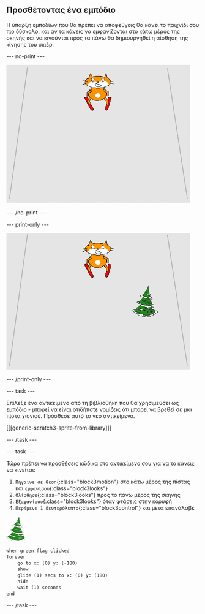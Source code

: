 ## Προσθέτοντας ένα εμπόδιο

Η ύπαρξη εμποδίων που θα πρέπει να αποφεύγεις θα κάνει το παιχνίδι σου πιο δύσκολο, και αν τα κάνεις να εμφανίζονται στο κάτω μέρος της σκηνής και να κινούνται προς τα πάνω θα δημιουργηθεί η αίσθηση της κίνησης του σκιέρ.

--- no-print ---

![εμπόδιο](images/skier_obstacle_moving.gif)

--- /no-print ---

--- print-only ---

![εμπόδιο](images/skier_obstacle.png)

--- /print-only ---

--- task ---

Επίλεξε ένα αντικείμενο από τη βιβλιοθήκη που θα χρησιμεύσει ως εμπόδιο - μπορεί να είναι οτιδήποτε νομίζεις ότι μπορεί να βρεθεί σε μια πίστα χιονιού. Πρόσθεσε αυτό το νέο αντικείμενο.

[[[generic-scratch3-sprite-from-library]]]

--- /task ---

--- task ---

Τώρα πρέπει να προσθέσεις κώδικα στο αντικείμενο σου για να το κάνεις να κινείται:

1. `Πήγαινε σε θέση`{:class="block3motion"} στο κάτω μέρος της πίστας και `εμφανίσου`{:class="block3looks"}
1. `Ολίσθησε`{:class="block3looks"} προς το πάνω μέρος της σκηνής
1. `Εξαφανίσου`{:class="block3looks"} όταν φτάσεις στην κορυφή
1. `Περίμενε 1 δευτερόλεπτο`{:class="block3control"} και μετά επανάλαβε

![αντικείμενο εμπόδιο](images/obstacle_sprite.png)

```blocks3
when green flag clicked
forever 
    go to x: (0) y: (-180)
    show
    glide (1) secs to x: (0) y: (180)
    hide
    wait (1) seconds
end
```

--- /task ---
